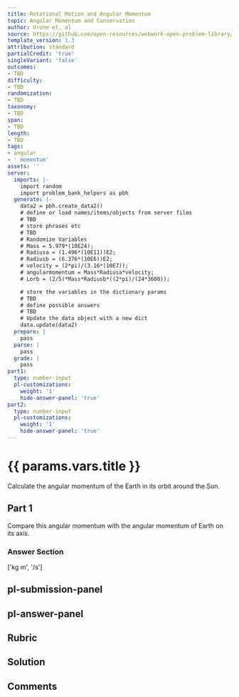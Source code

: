 ```yaml
---
title: Rotational Motion and Angular Momentum
topic: Angular Momentum and Conservation
author: Urone et. al
source: https://github.com/open-resources/webwork-open-problem-library/tree/master/Contrib/BrockPhysics/College_Physics_Urone/10.Rotational_Motion_and_Angular_Momentum/10-05.Angular_Momentum_and_Conservation/NU_U17_10_05_001.pg
template_version: 1.3
attribution: standard
partialCredit: 'true'
singleVariant: 'false'
outcomes:
- TBD
difficulty:
- TBD
randomization:
- TBD
taxonomy:
- TBD
span:
- TBD
length:
- TBD
tags:
- angular
- ' momentum'
assets: ''
server:
  imports: |-
    import random
    import problem_bank_helpers as pbh
  generate: |-
    data2 = pbh.create_data2()
    # define or load names/items/objects from server files
    # TBD
    # store phrases etc
    # TBD
    # Randomize Variables
    # Mass = 5.979*(10E24);
    # Radiusa = (1.496*(10E11))E2;
    # Radiusb = (6.376*(10E6))E2;
    # velocity = (2*pi)/(3.16*(10E7));
    # angularmomentum = Mass*Radiusa*velocity;
    # Lorb = (2/5)*Mass*Radiusb*((2*pi)/(24*3600));

    # store the variables in the dictionary params
    # TBD
    # define possible answers
    # TBD
    # Update the data object with a new dict
    data.update(data2)
  prepare: |
    pass
  parse: |
    pass
  grade: |
    pass
part1:
  type: number-input
  pl-customizations:
    weight: '1'
    hide-answer-panel: 'true'
part2:
  type: number-input
  pl-customizations:
    weight: '1'
    hide-answer-panel: 'true'
---
```


# {{ params.vars.title }} 


Calculate the angular momentum of the Earth in its orbit around the Sun.

## Part 1 
Compare this angular momentum with the angular momentum of Earth on its axis. 


 ### Answer Section
['kg m', '/s']

## pl-submission-panel 


## pl-answer-panel 


## Rubric 


## Solution 


## Comments 


